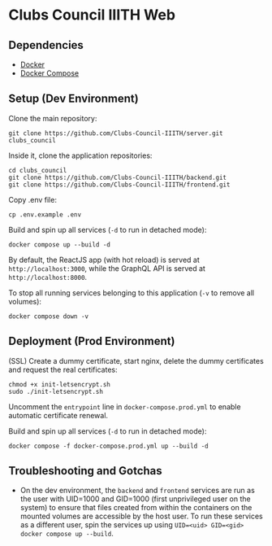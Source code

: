 # Clubs Council IIITH Web

## Dependencies
- [Docker](https://docs.docker.com/engine/install/) 
- [Docker Compose](https://docs.docker.com/compose/install/)

## Setup (Dev Environment)
Clone the main repository:
```
git clone https://github.com/Clubs-Council-IIITH/server.git clubs_council
```

Inside it, clone the application repositories:
```
cd clubs_council
git clone https://github.com/Clubs-Council-IIITH/backend.git
git clone https://github.com/Clubs-Council-IIITH/frontend.git
```

Copy .env file:
```
cp .env.example .env
```

Build and spin up all services (`-d` to run in detached mode):
```
docker compose up --build -d
```

By default, the ReactJS app (with hot reload) is served at `http://localhost:3000`, while the GraphQL API is served at `http://localhost:8000`.

To stop all running services belonging to this application (`-v` to remove all volumes):
```
docker compose down -v
```

## Deployment (Prod Environment)
(SSL) Create a dummy certificate, start nginx, delete the dummy certificates and request the real certificates:
```
chmod +x init-letsencrypt.sh
sudo ./init-letsencrypt.sh
```

Uncomment the `entrypoint` line in `docker-compose.prod.yml` to enable automatic certificate renewal.

Build and spin up all services (`-d` to run in detached mode):
```
docker compose -f docker-compose.prod.yml up --build -d
```

## Troubleshooting and Gotchas
- On the dev environment, the `backend` and `frontend` services are run as the user with UID=1000 and GID=1000 (first unprivileged user on the system)
  to ensure that files created from within the containers on the mounted volumes are accessible by the host user. To run these services as a different user,
  spin the services up using `UID=<uid> GID=<gid> docker compose up --build`.
